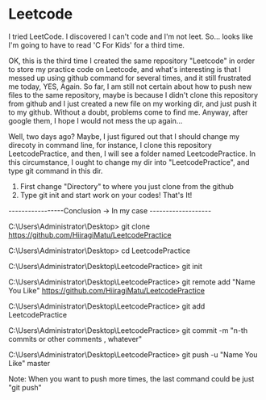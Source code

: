 # Leetcode
I tried LeetCode. I discovered I can't code and I'm not leet. So... looks like I'm going to have to read 'C For Kids' for a third time.

OK, this is the third time I created the same repository "Leetcode" in order to store my practice code on Leetcode, and what's interesting is that I messed up using github command for several times, and it still frustrated me today, YES, Again. So far, I am still not certain about how to push new files to the same repository, maybe is because I didn't clone this repository from github and I just created a new file on my working dir, and just push it to my github. Without a doubt, problems come to find me. Anyway, after google them, I hope I would not mess the up again...

Well, two days ago? Maybe, I just figured out that I should change my direcoty in command line, for instance, I clone this repository LeetcodePractice, and then, I will see a folder named LeetcodePractice. In this circumstance, I ought to change my dir into "LeetcodePractice", and type git command in this dir. 

1. First change "Directory" to where you just clone from the github 
2. Type git init and start work on your codes! That's It! 

-----------------Conclusion ->  In my case -------------------

C:\Users\Administrator\Desktop> git clone https://github.com/HiiragiMatu/LeetcodePractice 

C:\Users\Administrator\Desktop> cd LeetcodePractice

C:\Users\Administrator\Desktop\LeetcodePractice> git init

C:\Users\Administrator\Desktop\LeetcodePractice> git remote add "Name You Like" https://github.com/HiiragiMatu/LeetcodePractice

C:\Users\Administrator\Desktop\LeetcodePractice> git add LeetcodePractice

C:\Users\Administrator\Desktop\LeetcodePractice> git commit -m "n-th commits or other comments , whatever"

C:\Users\Administrator\Desktop\LeetcodePractice> git push -u "Name You Like" master

Note: When you want to push more times, the last command could be just "git push"
